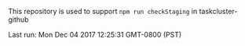 This repository is used to support `npm run checkStaging` in taskcluster-github

Last run: Mon Dec 04 2017 12:25:31 GMT-0800 (PST)